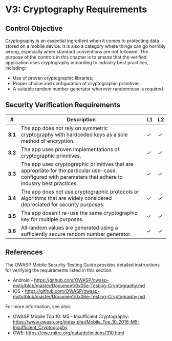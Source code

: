 # V3: Cryptography Requirements

## Control Objective

Cryptography is an essential ingredient when it comes to protecting data stored on a mobile device. It is also a category where things can go horribly wrong, especially when standard conventions are not followed. The purpose of the controls in this chapter is to ensure that the verified application uses cryptography according to industry best practices, including:

- Use of proven cryptographic libraries;
- Proper choice and configuration of cryptographic primitives;
- A suitable random number generator wherever randomness is required.

## Security Verification Requirements

| # | Description | L1 | L2 |
| --- | --- | --- | --- |
| **3.1** | The app does not rely on symmetric cryptography with hardcoded keys as a sole method of encryption.| ✓ | ✓ |
| **3.2** | The app uses proven implementations of cryptographic primitives. | ✓ | ✓ |
| **3.3** | The app uses cryptographic primitives that are appropriate for the particular use-case, configured with parameters that adhere to industry best practices. | ✓ | ✓|
| **3.4** | The app does not use cryptographic protocols or algorithms that are widely considered depreciated for security purposes. | ✓ | ✓|
| **3.5** | The app doesn't re-use the same cryptographic key for multiple purposes. | ✓ | ✓ |
| **3.6** | All random values are generated using a sufficiently secure random number generator. | ✓ | ✓ |

## References

The OWASP Mobile Security Testing Guide provides detailed instructions for verifying the requirements listed in this section.

- Android - https://github.com/OWASP/owasp-mstg/blob/master/Document/0x05e-Testing-Cryptography.md
- iOS - https://github.com/OWASP/owasp-mstg/blob/master/Document/0x06e-Testing-Cryptography.md

For more information, see also:

- OWASP Mobile Top 10: M5 - Insufficient Cryptography: https://www.owasp.org/index.php/Mobile_Top_10_2016-M5-Insufficient_Cryptography
- CWE: https://cwe.mitre.org/data/definitions/310.html
